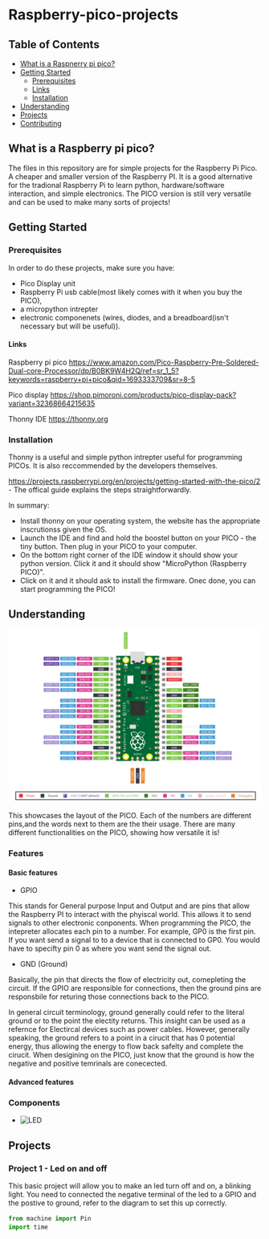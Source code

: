 # Raspberry-pico-projects

## Table of Contents
- [What is a Raspnerry pi pico?](#What-is-a-Raspnerry-pi-pico?)
- [Getting Started](#getting-started)
  - [Prerequisites](#prerequisites)
  - [Links](#links)
  - [Installation](#installation) 
- [Understanding](#understanding)
- [Projects](#projects)
- [Contributing](#contributing)


## What is a Raspberry pi pico? 
The files in this repository are for simple projects for the Raspberry Pi Pico. A cheaper and smaller version of the Raspberry PI. It is a good alternative for the tradional Raspberry Pi to learn python, hardware/software interaction, and simple electronics. The PICO version is still very versatile and can be used to make many sorts of projects!

## Getting Started

### Prerequisites

In order to do these projects, make sure you have:
- Pico Display unit
- Raspberry Pi usb cable(most likely comes with it when you buy the PICO), 
- a micropython intrepter
- electronic componenets (wires, diodes, and a breadboard(isn't necessary but will be useful)). 

#### Links
Raspberry pi pico
https://www.amazon.com/Pico-Raspberry-Pre-Soldered-Dual-core-Processor/dp/B0BK9W4H2Q/ref=sr_1_5?keywords=raspberry+pi+pico&qid=1693333709&sr=8-5

Pico display
https://shop.pimoroni.com/products/pico-display-pack?variant=32368664215635

Thonny IDE
https://thonny.org

### Installation

Thonny is a useful and simple python intrepter useful for programming PICOs. It is also reccommended by the developers themselves. 

https://projects.raspberrypi.org/en/projects/getting-started-with-the-pico/2 - The offical guide explains the steps straightforwardly.

In summary:

- Install thonny on your operating system, the website has the appropriate inscrutionss given the OS.
- Launch the IDE and find and hold the boostel button on your PICO - the tiny button. Then plug in your PICO to your computer.
- On the bottom right corner of the IDE window it should show your python version. Click it and it should show "MicroPython (Raspberry PICO)".
- Click on it and it should ask to install the firmware. Onec done, you can start programming the PICO!

## Understanding

![Raspberry Pico Diagram](https://github.com/HumzaProfessional/Raspberry-pico-projects/blob/main/Pico-R3-Pinout.png)

This showcases the layout of the PICO. Each of the numbers are different pins,and the words next to them are the their usage. There are many different functionalities on the PICO, showing how versatile it is!

### Features

#### Basic features

- GPIO

This stands for General purpose Input and Output and are pins that allow the Raspberry PI to interact with the phyiscal world. This allows it to send signals to other electronic conponents. 
When programming the PICO, the intepreter allocates each pin to a number. For example, GP0 is the first pin. If you want send a signal to to a device that is connected to GP0. You would have to specifty pin 0 as where you want send the signal out.

- GND (Ground)

Basically, the pin that directs the flow of electricity out, comepleting the circuit. If the GPIO are responsible for connections, then the ground pins are responsbile for returing those connections back to the PICO. 

In general circuit terminology, ground generally could refer to the literal ground or to the point the electity returns. This insight can be used as a refernce for Electircal devices such as power cables. However, generally speaking, the ground refers to a point in a cirucit that has 0 potential energy, thus allowing the energy to flow back safelty and complete the cirucit. When desigining on the PICO, just know that the ground is how the negative and positive temrinals are conecected.

#### Advanced features

### Components

- ![LED](https://github.com/HumzaProfessional/Raspberry-pico-projects.github.io/blob/main/annotatedLEDSA.png)
  

## Projects

### Project 1 - Led on and off


This basic project will allow you to make an led turn off and on, a blinking light. You need to connected the negative terminal of the led to a GPIO and the postive to ground, refer to the diagram to set this up correctly.



``` python
from machine import Pin
import time
```


